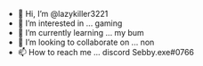 - 👋 Hi, I’m @lazykiller3221
- 👀 I’m interested in ... gaming
- 🌱 I’m currently learning ... my bum
- 💞️ I’m looking to collaborate on ... non 
- 📫 How to reach me ... discord Sebby.exe#0766

<!---
lazykiller3221/lazykiller3221 is a ✨ special ✨ repository because its `README.md` (this file) appears on your GitHub profile.
You can click the Preview link to take a look at your changes.
--->
